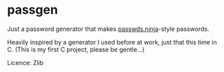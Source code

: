# passgen

Just a password generator that makes [passwds.ninja](https://passwds.ninja/)-style passwords.

Heavily inspired by a generator I used before at work, just that this time in C. (This is my first C project, please be gentle...)

Licence: Zlib
